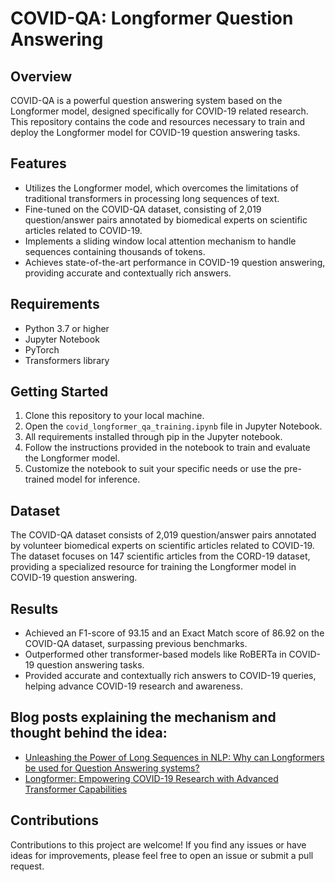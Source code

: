 # COVID-QA: Longformer Question Answering

## Overview
COVID-QA is a powerful question answering system based on the Longformer model, designed specifically for COVID-19 related research. This repository contains the code and resources necessary to train and deploy the Longformer model for COVID-19 question answering tasks.

## Features
- Utilizes the Longformer model, which overcomes the limitations of traditional transformers in processing long sequences of text.
- Fine-tuned on the COVID-QA dataset, consisting of 2,019 question/answer pairs annotated by biomedical experts on scientific articles related to COVID-19.
- Implements a sliding window local attention mechanism to handle sequences containing thousands of tokens.
- Achieves state-of-the-art performance in COVID-19 question answering, providing accurate and contextually rich answers.

## Requirements
- Python 3.7 or higher
- Jupyter Notebook
- PyTorch
- Transformers library

## Getting Started
1. Clone this repository to your local machine.
2. Open the `covid_longformer_qa_training.ipynb` file in Jupyter Notebook.
3. All requirements installed through pip in the Jupyter notebook.
4. Follow the instructions provided in the notebook to train and evaluate the Longformer model.
5. Customize the notebook to suit your specific needs or use the pre-trained model for inference.

## Dataset
The COVID-QA dataset consists of 2,019 question/answer pairs annotated by volunteer biomedical experts on scientific articles related to COVID-19. The dataset focuses on 147 scientific articles from the CORD-19 dataset, providing a specialized resource for training the Longformer model in COVID-19 question answering.

## Results
- Achieved an F1-score of 93.15 and an Exact Match score of 86.92 on the COVID-QA dataset, surpassing previous benchmarks.
- Outperformed other transformer-based models like RoBERTa in COVID-19 question answering tasks.
- Provided accurate and contextually rich answers to COVID-19 queries, helping advance COVID-19 research and awareness.

## Blog posts explaining the mechanism and thought behind the idea:
- [Unleashing the Power of Long Sequences in NLP: Why can Longformers be used for Question Answering systems?]([url](https://ihiratanveer.medium.com/unleashing-the-power-of-long-sequences-in-nlp-why-can-longformers-be-used-for-question-answering-27099ecb3d1c))
- [Longformer: Empowering COVID-19 Research with Advanced Transformer Capabilities]([url](https://ihiratanveer.medium.com/longformer-empowering-covid-19-research-with-advanced-transformer-capabilities-cf70fd3e8509))

## Contributions
Contributions to this project are welcome! If you find any issues or have ideas for improvements, please feel free to open an issue or submit a pull request.

